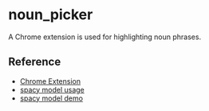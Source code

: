 # noun_picker
A Chrome extension is used for highlighting noun phrases.

## Reference
- [Chrome Extension](https://developer.chrome.com/docs/extensions/get-started/tutorial/hello-world◊)
- [spacy model usage](https://spacy.io/usage)
- [spacy model demo](https://spacy.io)